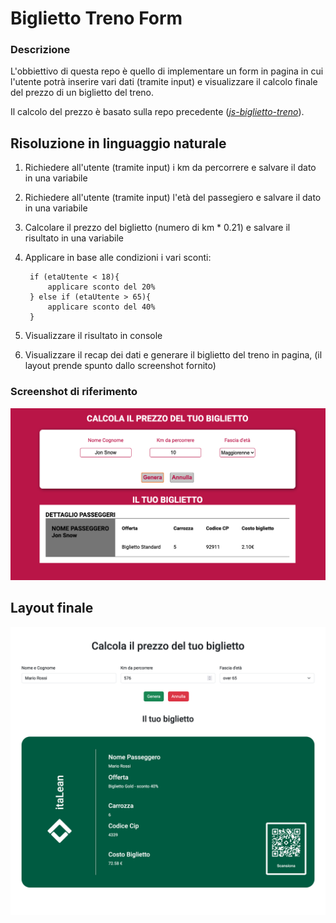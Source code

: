 # Biglietto Treno Form

### Descrizione

L'obbiettivo di questa repo è quello di implementare un form in pagina in cui l'utente potrà inserire vari dati (tramite input) e visualizzare il calcolo finale del prezzo di un biglietto del treno.

Il calcolo del prezzo è basato sulla repo precedente (_[js-biglietto-treno](https://github.com/Luigi-Iorio/js-biglietto-treno.git)_).

## Risoluzione in linguaggio naturale

1.  Richiedere all'utente (tramite input) i km da percorrere e salvare il dato in una variabile
2.  Richiedere all'utente (tramite input) l'età del passegiero e salvare il dato in una variabile
3.  Calcolare il prezzo del biglietto (numero di km \* 0.21) e salvare il risultato in una variabile
4.  Applicare in base alle condizioni i vari sconti:

         if (etaUtente < 18){
             applicare sconto del 20%
         } else if (etaUtente > 65){
             applicare sconto del 40%
         }

5.  Visualizzare il risultato in console
6.  Visualizzare il recap dei dati e generare il biglietto del treno in pagina, (il layout prende spunto dallo screenshot fornito)

### Screenshot di riferimento

![screenshot di riferimento](img/screenshot.png)

## Layout finale

![Layout finale](img/Screenshot_finale.png)
